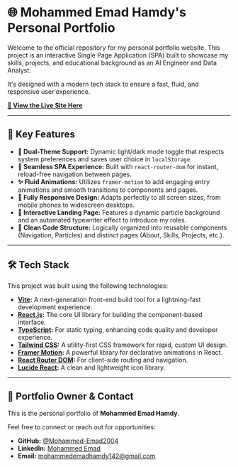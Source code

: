 # 🌐 Mohammed Emad Hamdy's Personal Portfolio

Welcome to the official repository for my personal portfolio website. This project is an interactive Single Page Application (SPA) built to showcase my skills, projects, and educational background as an AI Engineer and Data Analyst.

It's designed with a modern tech stack to ensure a fast, fluid, and responsive user experience.

**[🚀 View the Live Site Here](https://youssef-elkade.github.io/Mohamed-Emad-Portfolio/)**

---

## 🌟 Key Features

* **🎨 Dual-Theme Support:** Dynamic light/dark mode toggle that respects system preferences and saves user choice in `localStorage`.
* **🚀 Seamless SPA Experience:** Built with `react-router-dom` for instant, reload-free navigation between pages.
* **✨ Fluid Animations:** Utilizes `framer-motion` to add engaging entry animations and smooth transitions to components and pages.
* **📱 Fully Responsive Design:** Adapts perfectly to all screen sizes, from mobile phones to widescreen desktops.
* **🌌 Interactive Landing Page:** Features a dynamic particle background and an automated typewriter effect to introduce my roles.
* **📁 Clean Code Structure:** Logically organized into reusable components (Navigation, Particles) and distinct pages (About, Skills, Projects, etc.).

---

## 🛠️ Tech Stack

This project was built using the following technologies:

* **[Vite](https://vitejs.dev/):** A next-generation front-end build tool for a lightning-fast development experience.
* **[React.js](https://reactjs.org/):** The core UI library for building the component-based interface.
* **[TypeScript](https://www.typescriptlang.org/):** For static typing, enhancing code quality and developer experience.
* **[Tailwind CSS](https://tailwindcss.com/):** A utility-first CSS framework for rapid, custom UI design.
* **[Framer Motion](https://www.framer.com/motion/):** A powerful library for declarative animations in React.
* **[React Router DOM](https://reactrouter.com/):** For client-side routing and navigation.
* **[Lucide React](https://lucide.dev/):** A clean and lightweight icon library.

---

## 👤 Portfolio Owner & Contact

This is the personal portfolio of **Mohammed Emad Hamdy**.

Feel free to connect or reach out for opportunities:

* **GitHub:** [@Mohammed-Emad2004](https://github.com/Mohammed-Emad2004)
* **LinkedIn:** [Mohammed Emad](https://www.linkedin.com/in/mohammed-emad-66414028b)
* **Email:** [mohammedemadhamdy142@gmail.com](mailto:mohammedemadhamdy142@gmail.com)
